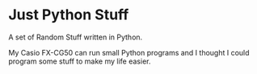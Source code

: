 # Just Python Stuff

A set of Random Stuff written in Python.

My Casio FX-CG50 can run small Python programs and I thought I could program some stuff to make my life easier.

